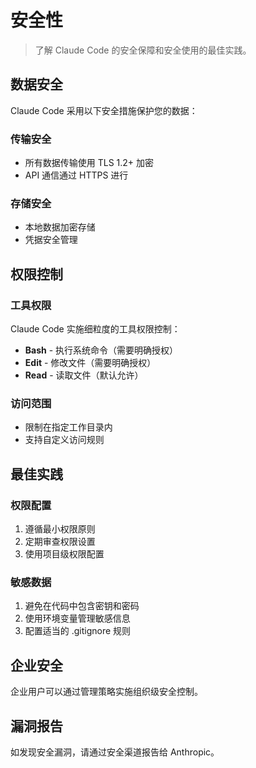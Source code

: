 # 安全性

> 了解 Claude Code 的安全保障和安全使用的最佳实践。

## 数据安全

Claude Code 采用以下安全措施保护您的数据：

### 传输安全
- 所有数据传输使用 TLS 1.2+ 加密
- API 通信通过 HTTPS 进行

### 存储安全
- 本地数据加密存储
- 凭据安全管理

## 权限控制

### 工具权限
Claude Code 实施细粒度的工具权限控制：

- **Bash** - 执行系统命令（需要明确授权）
- **Edit** - 修改文件（需要明确授权）
- **Read** - 读取文件（默认允许）

### 访问范围
- 限制在指定工作目录内
- 支持自定义访问规则

## 最佳实践

### 权限配置
1. 遵循最小权限原则
2. 定期审查权限设置
3. 使用项目级权限配置

### 敏感数据
1. 避免在代码中包含密钥和密码
2. 使用环境变量管理敏感信息
3. 配置适当的 .gitignore 规则

## 企业安全

企业用户可以通过管理策略实施组织级安全控制。

## 漏洞报告

如发现安全漏洞，请通过安全渠道报告给 Anthropic。